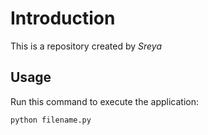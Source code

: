 # Introduction


This is a repository created by *Sreya*


## Usage


Run this command to execute the application:


`python filename.py`

 

```
